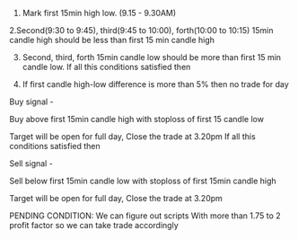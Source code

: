 1. Mark first 15min high low. (9.15 - 9.30AM)


2.Second(9:30 to 9:45), third(9:45 to 10:00), forth(10:00 to 10:15) 15min candle high should be less than first 15 min candle high

3. Second, third, forth 15min candle low should be more than first 15 min candle low.
If all this conditions satisfied then 

4. If first candle high-low difference is more than 5% then no trade for day

Buy signal - 

Buy above first 15min candle high with stoploss of first 15 candle low 

Target will be open for full day, Close the trade at 3.20pm
If all this conditions satisfied then 

Sell signal - 

Sell below first 15min candle low with stoploss of first 15min candle high

 
Target will be open for full day, Close the trade at 3.20pm

PENDING CONDITION:
We can figure out scripts
With more than 1.75 to 2 profit factor so we can take trade accordingly
